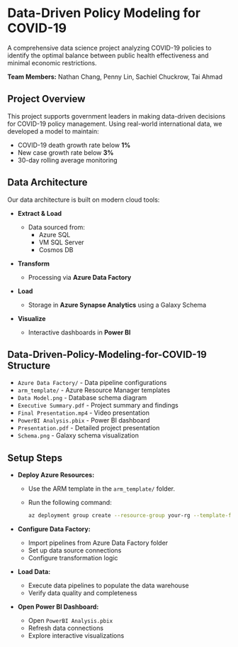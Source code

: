 # Data-Driven Policy Modeling for COVID-19

A comprehensive data science project analyzing COVID-19 policies to identify the optimal balance between public health effectiveness and minimal economic restrictions.

**Team Members:**  Nathan Chang, Penny Lin, Sachiel Chuckrow, Tai Ahmad

## Project Overview 

This project supports government leaders in making data-driven decisions for COVID-19 policy management. Using real-world international data, we developed a model to maintain:

- COVID-19 death growth rate below **1%**
- New case growth rate below **3%**
- 30-day rolling average monitoring

## Data Architecture

Our data architecture is built on modern cloud tools:

- **Extract & Load**  
  - Data sourced from:
    - Azure SQL
    - VM SQL Server
    - Cosmos DB

- **Transform**  
  - Processing via **Azure Data Factory**

- **Load**  
  - Storage in **Azure Synapse Analytics** using a Galaxy Schema

- **Visualize**  
  - Interactive dashboards in **Power BI**


## Data-Driven-Policy-Modeling-for-COVID-19 Structure

- `Azure Data Factory/`     - Data pipeline configurations
- `arm_template/`          - Azure Resource Manager templates
- `Data Model.png`         - Database schema diagram
- `Executive Summary.pdf`  - Project summary and findings
- `Final Presentation.mp4` - Video presentation
- `PowerBI Analysis.pbix`  - Power BI dashboard
- `Presentation.pdf`       - Detailed project presentation
- `Schema.png`            - Galaxy schema visualization

## Setup Steps
- **Deploy Azure Resources:**
  - Use the ARM template in the `arm_template/` folder.
  - Run the following command:

    ```bash
    az deployment group create --resource-group your-rg --template-file template.json
    ```  

- **Configure Data Factory:**

  - Import pipelines from Azure Data Factory folder    
  - Set up data source connections
  - Configure transformation logic


- **Load Data:**

  - Execute data pipelines to populate the data warehouse
  - Verify data quality and completeness


- **Open Power BI Dashboard:**

  - Open `PowerBI Analysis.pbix`
  - Refresh data connections
  - Explore interactive visualizations
